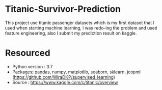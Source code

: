 # Titanic-Survivor-Prediction
This project use titanic passenger datasets which is my first dataset that I used when starting machine learning, I was redo-ing the problem and used feature engineering, also I submit my prediction result on kaggle.

# Resourced
- Python version : 3.7
- Packages: pandas, numpy, matplotlib, seaborn, sklearn, jcopml (https://github.com/WiraDKP/supervised_learning)
- Source : https://www.kaggle.com/c/titanic/overview
